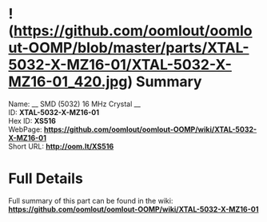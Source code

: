 
!(https://github.com/oomlout/oomlout-OOMP/blob/master/parts/XTAL-5032-X-MZ16-01/XTAL-5032-X-MZ16-01_420.jpg)
Summary
=================
  
Name: __ SMD (5032) 16 MHz Crystal __    
ID: __XTAL-5032-X-MZ16-01__   
Hex ID: __XS516__   
WebPage: __https://github.com/oomlout/oomlout-OOMP/wiki/XTAL-5032-X-MZ16-01__   
Short URL: __http://oom.lt/XS516__   

Full Details
==========================
Full summary of this part can be found in the wiki:   
__https://github.com/oomlout/oomlout-OOMP/wiki/XTAL-5032-X-MZ16-01__    

